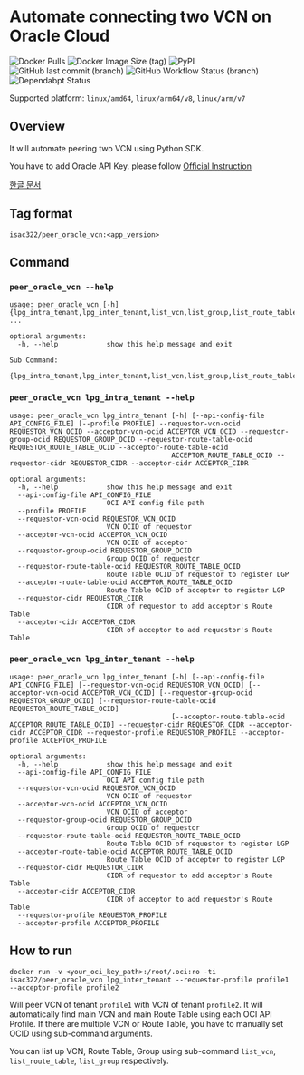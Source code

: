# Automate connecting two VCN on Oracle Cloud

![Docker Pulls](https://img.shields.io/docker/pulls/isac322/peer_oracle_vcn?logo=docker&style=flat-square)
![Docker Image Size (tag)](https://img.shields.io/docker/image-size/isac322/peer_oracle_vcn/latest?logo=docker&style=flat-square)
![PyPI](https://img.shields.io/pypi/v/oci?label=oci&logo=python&style=flat-square)
![GitHub last commit (branch)](https://img.shields.io/github/last-commit/isac322/peer_oracle_vcn/master?logo=github&style=flat-square)
![GitHub Workflow Status (branch)](https://img.shields.io/github/workflow/status/isac322/peer_oracle_vcn/ci/master?logo=github&style=flat-square)
![Dependabpt Status](https://flat.badgen.net/github/dependabot/isac322/peer_oracle_vcn?icon=github)

Supported platform: `linux/amd64`, `linux/arm64/v8`, `linux/arm/v7`

## Overview

It will automate peering two VCN using Python SDK.

You have to add Oracle API Key. please follow [Official Instruction](https://docs.oracle.com/en-us/iaas/Content/API/Concepts/apisigningkey.htm#Required_Keys_and_OCIDs)

[한글 문서](https://velog.io/@isac322/%EC%98%A4%EB%9D%BC%ED%81%B4-%ED%81%B4%EB%9D%BC%EC%9A%B0%EB%93%9C%EC%97%90%EC%84%9C-%EA%B3%84%EC%A0%95%EA%B0%84-%EB%84%A4%ED%8A%B8%EC%9B%8C%ED%81%AC-%EA%B3%B5%EC%9C%A0-%EC%9E%90%EB%8F%99%ED%99%94)

## Tag format

`isac322/peer_oracle_vcn:<app_version>`

## Command

### `peer_oracle_vcn --help`

```
usage: peer_oracle_vcn [-h] {lpg_intra_tenant,lpg_inter_tenant,list_vcn,list_group,list_route_table} ...

optional arguments:
  -h, --help            show this help message and exit

Sub Command:
  {lpg_intra_tenant,lpg_inter_tenant,list_vcn,list_group,list_route_table}
```

### `peer_oracle_vcn lpg_intra_tenant --help`

```
usage: peer_oracle_vcn lpg_intra_tenant [-h] [--api-config-file API_CONFIG_FILE] [--profile PROFILE] --requestor-vcn-ocid REQUESTOR_VCN_OCID --acceptor-vcn-ocid ACCEPTOR_VCN_OCID --requestor-group-ocid REQUESTOR_GROUP_OCID --requestor-route-table-ocid REQUESTOR_ROUTE_TABLE_OCID --acceptor-route-table-ocid
                                        ACCEPTOR_ROUTE_TABLE_OCID --requestor-cidr REQUESTOR_CIDR --acceptor-cidr ACCEPTOR_CIDR

optional arguments:
  -h, --help            show this help message and exit
  --api-config-file API_CONFIG_FILE
                        OCI API config file path
  --profile PROFILE
  --requestor-vcn-ocid REQUESTOR_VCN_OCID
                        VCN OCID of requestor
  --acceptor-vcn-ocid ACCEPTOR_VCN_OCID
                        VCN OCID of acceptor
  --requestor-group-ocid REQUESTOR_GROUP_OCID
                        Group OCID of requestor
  --requestor-route-table-ocid REQUESTOR_ROUTE_TABLE_OCID
                        Route Table OCID of requestor to register LGP
  --acceptor-route-table-ocid ACCEPTOR_ROUTE_TABLE_OCID
                        Route Table OCID of acceptor to register LGP
  --requestor-cidr REQUESTOR_CIDR
                        CIDR of requestor to add acceptor's Route Table
  --acceptor-cidr ACCEPTOR_CIDR
                        CIDR of acceptor to add requestor's Route Table
```

### `peer_oracle_vcn lpg_inter_tenant --help`

```
usage: peer_oracle_vcn lpg_inter_tenant [-h] [--api-config-file API_CONFIG_FILE] [--requestor-vcn-ocid REQUESTOR_VCN_OCID] [--acceptor-vcn-ocid ACCEPTOR_VCN_OCID] [--requestor-group-ocid REQUESTOR_GROUP_OCID] [--requestor-route-table-ocid REQUESTOR_ROUTE_TABLE_OCID]
                                        [--acceptor-route-table-ocid ACCEPTOR_ROUTE_TABLE_OCID] --requestor-cidr REQUESTOR_CIDR --acceptor-cidr ACCEPTOR_CIDR --requestor-profile REQUESTOR_PROFILE --acceptor-profile ACCEPTOR_PROFILE

optional arguments:
  -h, --help            show this help message and exit
  --api-config-file API_CONFIG_FILE
                        OCI API config file path
  --requestor-vcn-ocid REQUESTOR_VCN_OCID
                        VCN OCID of requestor
  --acceptor-vcn-ocid ACCEPTOR_VCN_OCID
                        VCN OCID of acceptor
  --requestor-group-ocid REQUESTOR_GROUP_OCID
                        Group OCID of requestor
  --requestor-route-table-ocid REQUESTOR_ROUTE_TABLE_OCID
                        Route Table OCID of requestor to register LGP
  --acceptor-route-table-ocid ACCEPTOR_ROUTE_TABLE_OCID
                        Route Table OCID of acceptor to register LGP
  --requestor-cidr REQUESTOR_CIDR
                        CIDR of requestor to add acceptor's Route Table
  --acceptor-cidr ACCEPTOR_CIDR
                        CIDR of acceptor to add requestor's Route Table
  --requestor-profile REQUESTOR_PROFILE
  --acceptor-profile ACCEPTOR_PROFILE
```

## How to run

`docker run -v <your_oci_key_path>:/root/.oci:ro -ti isac322/peer_oracle_vcn lpg_inter_tenant --requestor-profile profile1 --acceptor-profile profile2`

Will peer VCN of tenant `profile1` with VCN of tenant `profile2`. It will automatically find main VCN and main Route Table using each OCI API Profile.
If there are multiple VCN or Route Table, you have to manually set OCID using sub-command arguments.

You can list up VCN, Route Table, Group using sub-command `list_vcn`, `list_route_table`, `list_group` respectively.
